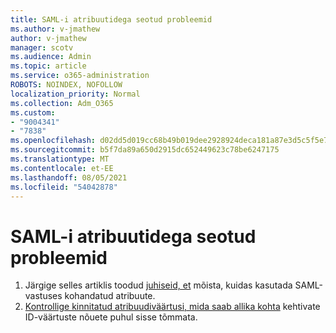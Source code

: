 ```yaml
---
title: SAML-i atribuutidega seotud probleemid
ms.author: v-jmathew
author: v-jmathew
manager: scotv
ms.audience: Admin
ms.topic: article
ms.service: o365-administration
ROBOTS: NOINDEX, NOFOLLOW
localization_priority: Normal
ms.collection: Adm_O365
ms.custom:
- "9004341"
- "7838"
ms.openlocfilehash: d02dd5d019cc68b49b019dee2928924deca181a87e3d5c5f5e7689a8eb5664e2
ms.sourcegitcommit: b5f7da89a650d2915dc652449623c78be6247175
ms.translationtype: MT
ms.contentlocale: et-EE
ms.lasthandoff: 08/05/2021
ms.locfileid: "54042878"
---
```

# <a name="issues-with-saml-attributes"></a>SAML-i atribuutidega seotud probleemid

1. Järgige selles artiklis toodud [juhiseid, et](https://docs.microsoft.com/answers/questions/99054/how-to-use-custom-attributes-in-saml-response.html) mõista, kuidas kasutada SAML-vastuses kohandatud atribuute.
2. [Kontrollige kinnitatud atribuudiväärtusi, mida saab allika kohta](https://docs.microsoft.com/azure/active-directory/develop/active-directory-claims-mapping#table-3-valid-id-values-per-source) kehtivate ID-väärtuste nõuete puhul sisse tõmmata.
